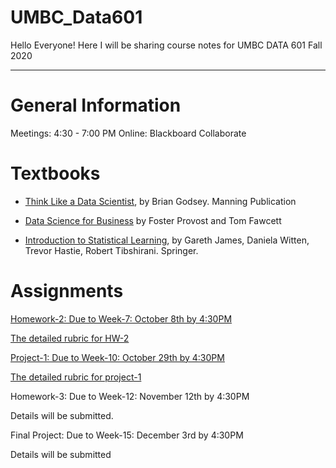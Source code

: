 # UMBC_Data601
Hello Everyone! Here I will be sharing course notes for UMBC DATA 601 Fall 2020

----

# General Information

Meetings: 4:30 - 7:00 PM Online: Blackboard Collaborate

# Textbooks

- [Think Like a Data Scientist](https://www.manning.com/books/think-like-a-data-scientist), by Brian Godsey. Manning Publication

- [Data Science for Business](https://www.oreilly.com/library/view/data-science-for/9781449374273/) by Foster Provost and Tom Fawcett

- [Introduction to Statistical Learning](https://faculty.marshall.usc.edu/gareth-james/ISL/ISLR%20Seventh%20Printing.pdf), by Gareth James, Daniela Witten, Trevor Hastie, Robert Tibshirani. Springer.

# Assignments

[Homework-2: Due to Week-7: October 8th by 4:30PM](https://github.com/mguner/UMBC_Data601/blob/master/assignments/Data601-Homework-2.pdf)

[The detailed rubric for HW-2](https://docs.google.com/spreadsheets/d/1i8STO4J76A6X4ht4RTMNe1_0oQaM8iiVd7HHd4LCqNA/edit?usp=sharing)

[Project-1: Due to Week-10: October 29th by 4:30PM](https://github.com/mguner/UMBC_Data601/blob/master/assignments/Data601-Project-1.ipynb)

[The detailed rubric for project-1](https://docs.google.com/spreadsheets/d/12fxQ58c6UHbPmqPoVGYTe0gGdRJeKx3qOYv7IimDSFc/edit?usp=sharing)

Homework-3: Due to Week-12: November 12th by 4:30PM

Details will be submitted.

Final Project: Due to Week-15: December 3rd by 4:30PM

Details will be submitted